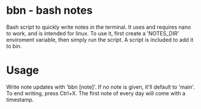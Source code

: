 # bbn - bash notes

Bash script to quickly write notes in the terminal. It uses and requires nano to work, and is intended for linux. To use it,
first create a 'NOTES_DIR' enviroment variable, then simply run the script. A script is included to add it to bin.

# Usage
Write note updates with 'bbn [note]'. If no note is given, it'll default to 'main'. To end writing, press Ctrl+X.
The first note of every day will come with a timestamp.
